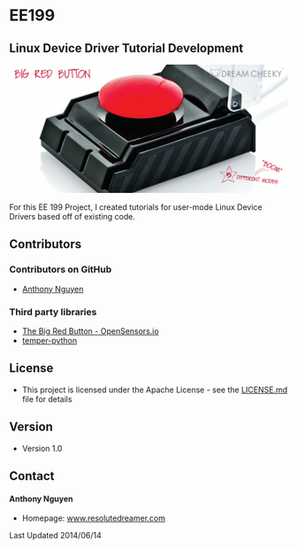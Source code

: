 EE199
=====
## Linux Device Driver Tutorial Development
![Impulse](/assets/graphics/brb1.png)

For this EE 199 Project, I created tutorials for user-mode Linux Device Drivers based off of existing code.

## Contributors

### Contributors on GitHub
* [Anthony Nguyen](https://github.com/resolutedreamer)

### Third party libraries
*  [The Big Red Button - OpenSensors.io](http://blog.opensensors.io/blog/2013/11/25/the-big-red-button/)
*  [temper-python](https://github.com/padelt/temper-python)

## License 
* This project is licensed under the Apache License - see the [LICENSE.md](https://github.com/resolutedreamer/Impulse/blob/master/LICENSE) file for details

## Version 
* Version 1.0

## Contact
#### Anthony Nguyen
* Homepage: www.resolutedreamer.com

Last Updated 2014/06/14